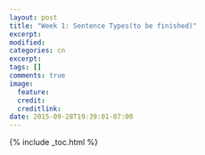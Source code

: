 ```yaml
---
layout: post
title: "Week 1: Sentence Types(to be finished)"
excerpt:
modified:
categories: cn
excerpt:
tags: []
comments: true
image:
  feature: 
  credit: 
  creditlink:
date: 2015-09-28T19:39:01-07:00
---
```


{% include _toc.html %}


